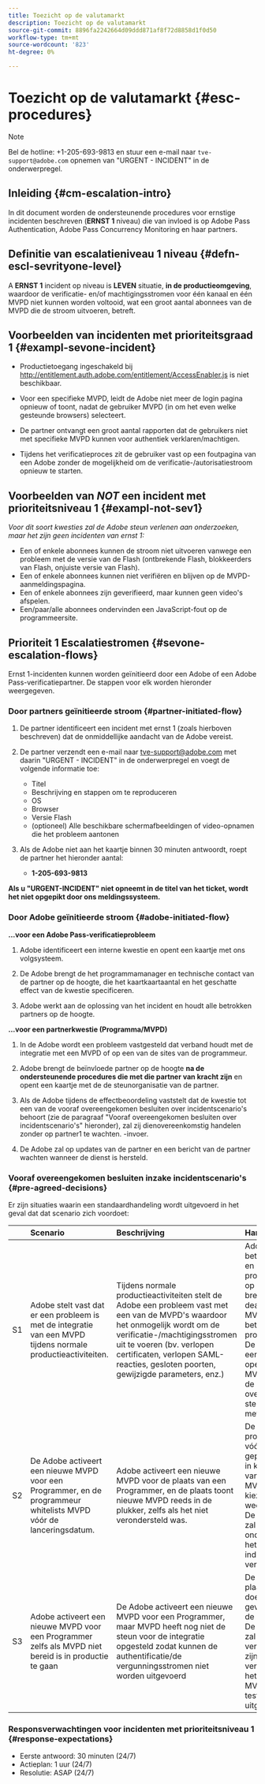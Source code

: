 ```yaml
---
title: Toezicht op de valutamarkt
description: Toezicht op de valutamarkt
source-git-commit: 8896fa2242664d09ddd871af8f72d8858d1f0d50
workflow-type: tm+mt
source-wordcount: '823'
ht-degree: 0%

---
```



# Toezicht op de valutamarkt {#esc-procedures}

>[!NOTE]
>
>Bel de hotline: +1-205-693-9813 en stuur een e-mail naar `tve-support@adobe.com` opnemen van &quot;URGENT - INCIDENT&quot; in de onderwerpregel.


## Inleiding {#cm-escalation-intro}

In dit document worden de ondersteunende procedures voor ernstige incidenten beschreven (**ERNST 1** niveau) die van invloed is op Adobe Pass Authentication, Adobe Pass Concurrency Monitoring en haar partners.

## Definitie van escalatieniveau 1 niveau {#defn-escl-sevrityone-level}

A **ERNST 1** incident op niveau is **LEVEN** situatie, **in de productieomgeving**, waardoor de verificatie- en/of machtigingsstromen voor één kanaal en één MVPD niet kunnen worden voltooid, wat een groot aantal abonnees van de MVPD die de stroom uitvoeren, betreft.

## Voorbeelden van incidenten met prioriteitsgraad 1 {#exampl-sevone-incident}

* Productietoegang ingeschakeld bij <http://entitlement.auth.adobe.com/entitlement/AccessEnabler.js> is niet beschikbaar.

* Voor een specifieke MVPD, leidt de Adobe niet meer de login pagina opnieuw of toont, nadat de gebruiker MVPD (in om het even welke gesteunde browsers) selecteert.

* De partner ontvangt een groot aantal rapporten dat de gebruikers niet met specifieke MVPD kunnen voor authentiek verklaren/machtigen.

* Tijdens het verificatieproces zit de gebruiker vast op een foutpagina van een Adobe zonder de mogelijkheid om de verificatie-/autorisatiestroom opnieuw te starten.


## Voorbeelden van *NOT* een incident met prioriteitsniveau 1 {#exampl-not-sev1}

*Voor dit soort kwesties zal de Adobe steun verlenen aan onderzoeken, maar het zijn geen incidenten van ernst 1:*

* Een of enkele abonnees kunnen de stroom niet uitvoeren vanwege een probleem met de versie van de Flash (ontbrekende Flash, blokkeerders van Flash, onjuiste versie van Flash).
* Een of enkele abonnees kunnen niet verifiëren en blijven op de MVPD-aanmeldingspagina.
* Een of enkele abonnees zijn geverifieerd, maar kunnen geen video&#39;s afspelen.
* Een/paar/alle abonnees ondervinden een JavaScript-fout op de programmeersite.

## Prioriteit 1 Escalatiestromen {#sevone-escalation-flows}

Ernst 1-incidenten kunnen worden geïnitieerd door een Adobe of een Adobe Pass-verificatiepartner. De stappen voor elk worden hieronder weergegeven.

### Door partners geïnitieerde stroom {#partner-initiated-flow}

1. De partner identificeert een incident met ernst 1 (zoals hierboven beschreven) dat de onmiddellijke aandacht van de Adobe vereist.

1. De partner verzendt een e-mail naar tve-support@adobe.com met daarin &quot;URGENT - INCIDENT&quot; in de onderwerpregel en voegt de volgende informatie toe:

   * Titel
   * Beschrijving en stappen om te reproduceren
   * OS
   * Browser
   * Versie Flash
   * (optioneel) Alle beschikbare schermafbeeldingen of video-opnamen die het probleem aantonen

1. Als de Adobe niet aan het kaartje binnen 30 minuten antwoordt, roept de partner het hieronder aantal:

   * **1-205-693-9813**


**Als u &quot;URGENT-INCIDENT&quot; niet opneemt in de titel van het ticket, wordt het niet opgepikt door ons meldingssysteem.**

### Door Adobe geïnitieerde stroom {#adobe-initiated-flow}

**...voor een Adobe Pass-verificatieprobleem**

1. Adobe identificeert een interne kwestie en opent een kaartje met ons volgsysteem.

1. De Adobe brengt de het programmamanager en technische contact van de partner op de hoogte, die het kaartkaartaantal en het geschatte effect van de kwestie specificeren.

1. Adobe werkt aan de oplossing van het incident en houdt alle betrokken partners op de hoogte.


**...voor een partnerkwestie (Programma/MVPD)**

1. In de Adobe wordt een probleem vastgesteld dat verband houdt met de integratie met een MVPD of op een van de sites van de programmeur.

1. Adobe brengt de beïnvloede partner op de hoogte **na de ondersteunende procedures die met die partner van kracht zijn** en opent een kaartje met de de steunorganisatie van de partner.

1. Als de Adobe tijdens de effectbeoordeling vaststelt dat de kwestie tot een van de vooraf overeengekomen besluiten over incidentscenario&#39;s behoort (zie de paragraaf &quot;Vooraf overeengekomen besluiten over incidentscenario&#39;s&quot; hieronder), zal zij dienovereenkomstig handelen zonder op partner1 te wachten. -invoer.

1. De Adobe zal op updates van de partner en een bericht van de partner wachten wanneer de dienst is hersteld.

### Vooraf overeengekomen besluiten inzake incidentscenario&#39;s {#pre-agreed-decisions}

Er zijn situaties waarin een standaardhandeling wordt uitgevoerd in het geval dat dat scenario zich voordoet:

|    | Scenario | Beschrijving | Handelingen |
|:---:|:---|:---|:---|
| S1 | Adobe stelt vast dat er een probleem is met de integratie van een MVPD tijdens normale productieactiviteiten. | Tijdens normale productieactiviteiten stelt de Adobe een probleem vast met een van de MVPD&#39;s waardoor het onmogelijk wordt om de verificatie-/machtigingsstromen uit te voeren (bv. verlopen certificaten, verlopen SAML-reacties, gesloten poorten, gewijzigde parameters, enz.) | Adobe zal de betrokken MVPD en programmeurs op de hoogte brengen. Adobe deactiveert dit MVPD voor alle betrokken programmeurs. De Adobe zal een ticket openen met het MVPD volgens de overeengekomen steunprocedure met dat MVPD |
| S2 | De Adobe activeert een nieuwe MVPD voor een Programmer, en de programmeur whitelists MVPD vóór de lanceringsdatum. | Adobe activeert een nieuwe MVPD voor de plaats van een Programmer, en de plaats toont nieuwe MVPD reeds in de plukker, zelfs als het niet verondersteld was. | De Adobe zal de programmeur vóór de geplande datum in kennis stellen van de nieuwe MVPD die in de kiezer wordt weergegeven. De programmeur zal actie ondernemen om het uit de plukker indien nodig te verwijderen. |
| S3 | Adobe activeert een nieuwe MVPD voor een Programmer zelfs als MVPD niet bereid is in productie te gaan | De Adobe activeert een nieuwe MVPD voor een Programmer, maar MVPD heeft nog niet de steun voor de integratie opgesteld zodat kunnen de authentificatie/de vergunningsstromen niet worden uitgevoerd | De Adobe zal de plaatsing slechts doen indien gevraagd door de programmeur De programmeur zal verantwoordelijk zijn voor het verzekeren van het fliteren van MVPD zodra alle tests werden uitgevoerd. |

### Responsverwachtingen voor incidenten met prioriteitsniveau 1 {#response-expectations}

* Eerste antwoord: 30 minuten (24/7)
* Actieplan: 1 uur (24/7)
* Resolutie: ASAP (24/7)
